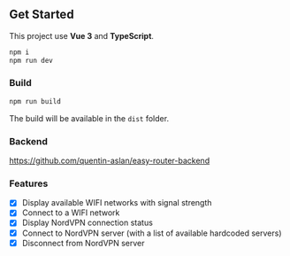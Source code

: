 ## Get Started
This project use **Vue 3** and **TypeScript**.
```bash
npm i
npm run dev
```

### Build
```bash
npm run build
```
The build will be available in the `dist` folder.

### Backend
https://github.com/quentin-aslan/easy-router-backend


### Features
- [x] Display available WIFI networks with signal strength
- [x] Connect to a WIFI network
- [x] Display NordVPN connection status
- [x] Connect to NordVPN server (with a list of available hardcoded servers)
- [x] Disconnect from NordVPN server